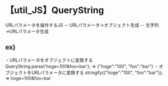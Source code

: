 # 【util_JS】QueryString
URLパラメータを操作するJS
-- URLパラメータ→オブジェクト生成
-- 文字列→URLパラメータ生成

## ex)
・URLパラメータをオブジェクトに変換する
QueryString.parse('hoge=100&foo=bar'); ⇒ {"hoge":"100", "foo":"bar"}
・オブジェクトをURLパラメータに変換する
stringify({"hoge":"100", "foo":"bar"}); ⇒ hoge=100&foo=bar

